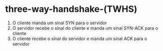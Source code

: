 # three-way-handshake-(TWHS)

1. O cliente manda um sinal SYN para o servidor
2. O servidor recebe o sinal do cliente e manda um sinal SYN-ACK para o cliente
3. O cliente recebe o sinal do servidor e manda um sinal ACK para o servidor